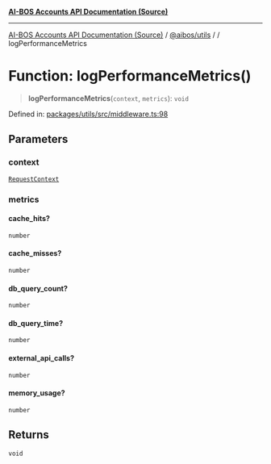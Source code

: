 [**AI-BOS Accounts API Documentation (Source)**](../../../README.md)

***

[AI-BOS Accounts API Documentation (Source)](../../../README.md) / [@aibos/utils](../README.md) / [](../README.md) / logPerformanceMetrics

# Function: logPerformanceMetrics()

> **logPerformanceMetrics**(`context`, `metrics`): `void`

Defined in: [packages/utils/src/middleware.ts:98](https://github.com/pohlai88/accounts/blob/48103fb36d28b2b9bfb33472b6de2f719773cde9/packages/utils/src/middleware.ts#L98)

## Parameters

### context

[`RequestContext`](../interfaces/RequestContext.md)

### metrics

#### cache_hits?

`number`

#### cache_misses?

`number`

#### db_query_count?

`number`

#### db_query_time?

`number`

#### external_api_calls?

`number`

#### memory_usage?

`number`

## Returns

`void`
